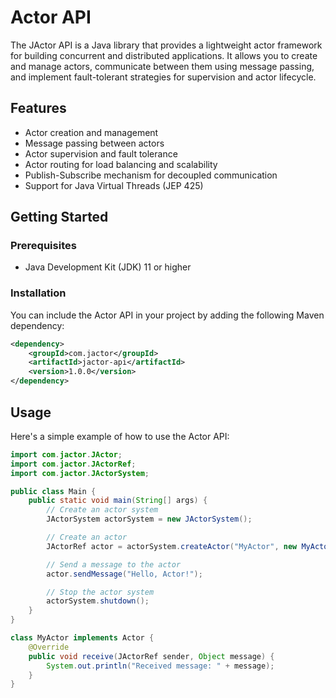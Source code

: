 # Actor API

The JActor API is a Java library that provides a lightweight actor framework for building concurrent and distributed 
applications. It allows you to create and manage actors, communicate between them using message passing, and implement fault-tolerant strategies for supervision and actor lifecycle.

## Features

- Actor creation and management
- Message passing between actors
- Actor supervision and fault tolerance
- Actor routing for load balancing and scalability
- Publish-Subscribe mechanism for decoupled communication
- Support for Java Virtual Threads (JEP 425)

## Getting Started

### Prerequisites

- Java Development Kit (JDK) 11 or higher

### Installation

You can include the Actor API in your project by adding the following Maven dependency:

```xml
<dependency>
    <groupId>com.jactor</groupId>
    <artifactId>jactor-api</artifactId>
    <version>1.0.0</version>
</dependency>
```
## Usage

Here's a simple example of how to use the Actor API:

```java
import com.jactor.JActor;
import com.jactor.JActorRef;
import com.jactor.JActorSystem;

public class Main {
    public static void main(String[] args) {
        // Create an actor system
        JActorSystem actorSystem = new JActorSystem();

        // Create an actor
        JActorRef actor = actorSystem.createActor("MyActor", new MyActor());

        // Send a message to the actor
        actor.sendMessage("Hello, Actor!");

        // Stop the actor system
        actorSystem.shutdown();
    }
}

class MyActor implements Actor {
    @Override
    public void receive(JActorRef sender, Object message) {
        System.out.println("Received message: " + message);
    }
}

```
